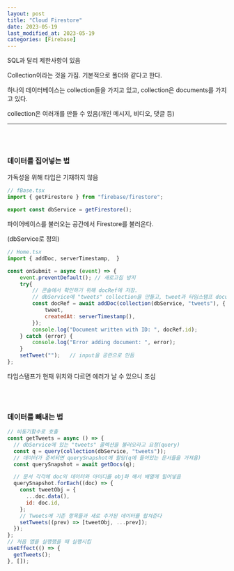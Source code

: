 ```yaml
---
layout: post
title: "Cloud Firestore"
date: 2023-05-19
last_modified_at: 2023-05-19
categories: [Firebase]
---
```


SQL과 달리 제한사항이 있음

Collection이라는 것을 가짐. 기본적으로 폴더와 같다고 한다.

하나의 데이터베이스는 collection들을 가지고 있고, collection은 documents를 가지고 있다.

collection은 여러개를 만들 수 있음(개인 메시지, 비디오, 댓글 등)

---

<br><br>

### 데이터를 집어넣는 법

가독성을 위해 타입은 기재하지 않음

```javascript
// fBase.tsx
import { getFirestore } from "firebase/firestore";

export const dbService = getFirestore();
```

파이어베이스를 불러오는 공간에서 Firestore를 불러온다.

(dbService로 정의)

```javascript
// Home.tsx
import { addDoc, serverTimestamp,  }

const onSubmit = async (event) => {
    event.preventDefault(); // 새로고침 방지
    try{
        // 콘솔에서 확인하기 위해 docRef에 저장.
        // dbService에 "tweets" collection을 만들고, tweet과 타임스탬프 document를 전달한다.
        const docRef = await addDoc(collection(dbService, "tweets"), {
            tweet,
            createdAt: serverTimestamp(),
        });
        console.log("Document written with ID: ", docRef.id);
    } catch (error) {
        console.log("Error adding document: ", error);
    }
    setTweet("");   // input을 공란으로 만듬
};
```

타임스탬프가 현재 위치와 다르면 에러가 날 수 있으니 조심

<br><br>

### 데이터를 빼내는 법

```javascript
// 비동기함수로 호출
const getTweets = async () => {
  // dbService에 있는 "tweets" 콜렉션을 불러오라고 요청(query)
  const q = query(collection(dbService, "tweets"));
  // 데이터가 준비되면 querySnapshot에 할당(q에 들어있는 문서들을 가져옴)
  const querySnapshot = await getDocs(q);

  // 문서 각각에 doc의 데이터와 아이디를 obj화 해서 배열에 밀어넣음
  querySnapshot.forEach((doc) => {
    const tweetObj = {
      ...doc.data(),
      id: doc.id,
    };
    // Tweets에 기존 항목들과 새로 추가된 데이터를 합쳐준다
    setTweets((prev) => [tweetObj, ...prev]);
  });
};
// 처음 앱을 실행했을 때 실행시킴
useEffect(() => {
  getTweets();
}, []);
```

<br><br>
